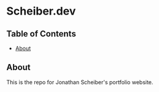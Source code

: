 # Scheiber.dev<!-- omit from toc -->

## Table of Contents <!-- omit from toc -->

- [About](#about)

## About

This is the repo for Jonathan Scheiber's portfolio website.

